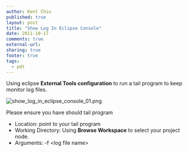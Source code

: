 ```yaml
---
author: Kent Chiu
published: true
layout: post
title: "Show Log In Eclipse Console"
date: 2011-10-17
comments: true
external-url:
sharing: true
footer: true
tags:
  - pdt
---
```





Using eclipse **External Tools configuration** to run a tail program to
keep monitor log files.

![show_log_in_eclipse_console_01.png][show_log_in_eclipse_console_01.png]

Please ensure you have should tail program

-   Location: point to your tail program
-   Working Directory: Using **Browse Workspace** to select your project
    node.
-   Arguments: -f \<log file name\>


[show_log_in_eclipse_console_01.png]: http://blog.kent-chiu.com/images/2011-10-17/show_log_in_eclipse_console_01.png
